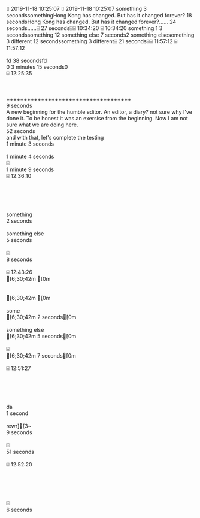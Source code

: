 ⌷   2019-11-18 10:25:07  ⌷   2019-11-18 10:25:07  something  3 secondssomethingHong Kong has changed. But has it changed forever?  18 secondsHong Kong has changed. But has it changed forever?......  24 seconds......⌹  27 seconds⌹⌸               10:34:20  ⌸               10:34:20  something 1  3 secondssomething 12 something else  7 seconds2 something elsesomething 3 different  12 secondssomething 3 different⌹  21 seconds⌹⌸               11:57:12  ⌸               11:57:12<br/>  <br/>fd  38 secondsfd<br/>0 3 minutes 15 seconds0<br/>⌸               12:25:35<br>  <br/><br>  <br/>++++++++++++++++++++++++++++++++++++<br>  9 seconds<br/>A new beginning for the humble editor. An editor, a diary? not sure why I've done it. To be honest it was an exersise from the beginning. Now I am not sure what we are doing here.<br>  52 seconds<br/>and with that, let's complete the testing<br> 1 minute 3 seconds<br/><br> 1 minute 4 seconds<br/>⌹<br> 1 minute 9 seconds<br/>⌸               12:36:10<br>      <br/><br/><br>      <br/><br/>something<br>      2 seconds<br/><br/>something else<br>      5 seconds<br/><br/>⌹<br>      8 seconds<br/><br/>⌸               12:43:26<br>    [6;30;42m  [0m<br/><br/><br>    [6;30;42m  [0m<br/><br/>some<br>    [6;30;42m  2 seconds[0m<br/><br/>something else<br>    [6;30;42m  5 seconds[0m<br/><br/>⌹<br>    [6;30;42m  7 seconds[0m<br/><br/>⌸               12:51:27<br>      <br/><br/><br>      <br/><br/>da<br>      1 second<br/><br/>rewr]\[3~<br>      9 seconds<br/><br/>⌹<br>      51 seconds<br/><br/>⌸               12:52:20<br>      <br/><br/><br>      <br/><br/>⌹<br>      6 seconds<br/><br/>